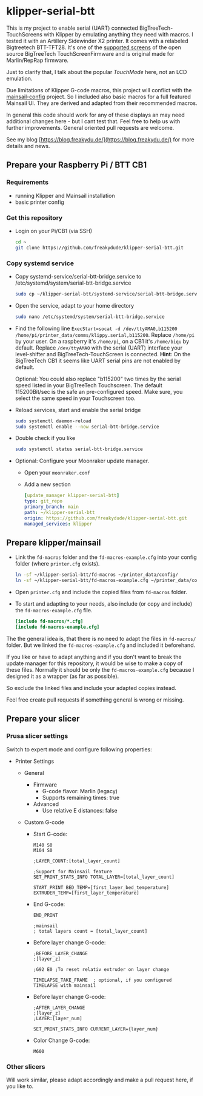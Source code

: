 # klipper-serial-btt

This is my project to enable serial (UART) connected BigTreeTech-TouchScreens with Klipper by emulating anything they need with macros. I tested it with an Artillery Sidewinder X2 printer. It comes with a relabeled Bigtreetech BTT-TFT28. It's one of the [supported screens](https://github.com/bigtreetech/BIGTREETECH-TouchScreenFirmware#supported-screens) of the open source BigTreeTech TouchScreenFirmware and is original made for Marlin/RepRap firmware.

Just to clarify that, I talk about the popular _TouchMode_ here, not an LCD emulation.

Due limitations of Klipper G-code macros, this project will conflict with the [mainsail-config](https://github.com/mainsail-crew/mainsail-config) project. So I included also basic macros for a full featured Mainsail UI. They are derived and adapted from their recommended macros.

In general this code should work for any of these displays an may need additional changes here - but I cant test that.
Feel free to help us with further improvements. General oriented pull requests are welcome.

See my blog [https://blog.freakydu.de/](https://blog.freakydu.de/) for more details and news.

## Prepare your Raspberry Pi / BTT CB1

### Requirements

- running Klipper and Mainsail installation
- basic printer config

### Get this repository

- Login on your Pi/CB1 (via SSH)

  ```bash
  cd ~
  git clone https://github.com/freakydude/klipper-serial-btt.git
  ```

### Copy systemd service

- Copy systemd-service/serial-btt-bridge.service to /etc/systemd/system/serial-btt-bridge.service

  ```bash
  sudo cp ~/klipper-serial-btt/systemd-service/serial-btt-bridge.service /etc/systemd/system/serial-btt-bridge.service
  ```

- Open the service, adapt to your home directory

  ```bash
  sudo nano /etc/systemd/system/serial-btt-bridge.service
  ```

- Find the following line `ExecStart=socat -d /dev/ttyAMA0,b115200 /home/pi/printer_data/comms/klippy.serial,b115200`. Replace `/home/pi` by your user. On a raspberry it's `/home/pi`, on a CB1 it's `/home/biqu` by default. Replace `/dev/ttyAMA0` with the serial (UART) interface your level-shifter and BigTreeTech-TouchScreen is connected. **Hint**: On the BigTreeTech CB1 it seems like UART serial pins are not enabled by default.

  Optional: You could also replace "b115200" two times by the serial speed listed in your BigTreeTech Touchscreen. The default 115200Bit/sec is the safe an pre-configured speed. Make sure, you select the same speed in your Touchscreen too.

- Reload services, start and enable the serial bridge

  ```bash
  sudo systemctl daemon-reload
  sudo systemctl enable --now serial-btt-bridge.service
  ```

- Double check if you like

  ```bash
  sudo systemctl status serial-btt-bridge.service
  ```

- Optional: Configure your Moonraker update manager.

  - Open your `moonraker.conf`
  - Add a new section

    ```yml
    [update_manager klipper-serial-btt]
    type: git_repo
    primary_branch: main
    path: ~/klipper-serial-btt
    origin: https://github.com/freakydude/klipper-serial-btt.git
    managed_services: klipper
    ```

## Prepare klipper/mainsail

- Link the `fd-macros` folder and the `fd-macros-example.cfg` into your config folder (where `printer.cfg` exists).

  ```bash
  ln -sf ~/klipper-serial-btt/fd-macros ~/printer_data/config/
  ln -sf ~/klipper-serial-btt/fd-macros-example.cfg ~/printer_data/config/
  ```

- Open `printer.cfg` and include the copied files from `fd-macros` folder.

- To start and adapting to your needs, also include (or copy and include) the `fd-macros-example.cfg` file.

  ```ini
  [include fd-macros/*.cfg]
  [include fd-macros-example.cfg]
  ```

The the general idea is, that there is no need to adapt the files in `fd-macros/` folder. But we linked the `fd-macros-example.cfg` and included it beforehand.

If you like or have to adapt anything and if you don't want to break the update manager for this repository, it would be wise to make a copy of these files. Normally it should be only the `fd-macros-example.cfg` because I designed it as a wrapper (as far as possible).

So exclude the linked files and include your adapted copies instead.

Feel free create pull requests if something general is wrong or missing.

## Prepare your slicer

### Prusa slicer settings

Switch to expert mode and configure following properties:

- Printer Settings

  - General
    - Firmware
      - G-code flavor: Marlin (legacy)
      - Supports remaining times: true
    - Advanced
      - Use relative E distances: false
  - Custom G-code

    - Start G-code:

      ```gcode
      M140 S0
      M104 S0

      ;LAYER_COUNT:[total_layer_count]

      ;Support for Mainsail feature
      SET_PRINT_STATS_INFO TOTAL_LAYER=[total_layer_count]

      START_PRINT BED_TEMP=[first_layer_bed_temperature] EXTRUDER_TEMP=[first_layer_temperature]
      ```

    - End G-code:

      ```gcode
      END_PRINT

      ;mainsail
      ; total layers count = [total_layer_count]
      ```

    - Before layer change G-code:

      ```gcode
      ;BEFORE_LAYER_CHANGE
      ;[layer_z]

      ;G92 E0 ;To reset relativ extruder on layer change

      TIMELAPSE_TAKE_FRAME  ; optional, if you configured TIMELAPSE with mainsail
      ```

    - Before layer change G-code:

      ```gcode
      ;AFTER_LAYER_CHANGE
      ;[layer_z]
      ;LAYER:[layer_num]

      SET_PRINT_STATS_INFO CURRENT_LAYER={layer_num}
      ```

    - Color Change G-code:

      ```gcode
      M600
      ```

### Other slicers

Will work similar, please adapt accordingly and make a pull request here, if you like to.
